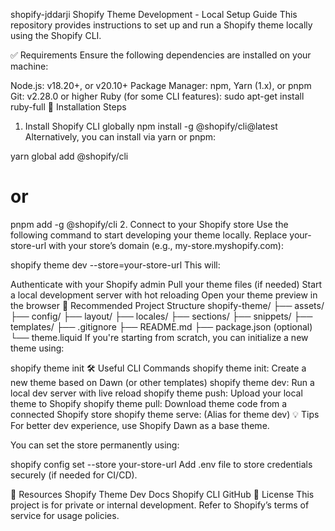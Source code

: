 shopify-jddarji
Shopify Theme Development - Local Setup Guide
This repository provides instructions to set up and run a Shopify theme locally using the Shopify CLI.

✅ Requirements
Ensure the following dependencies are installed on your machine:

Node.js: v18.20+, or v20.10+
Package Manager: npm, Yarn (1.x), or pnpm
Git: v2.28.0 or higher
Ruby (for some CLI features):
sudo apt-get install ruby-full
🚀 Installation Steps
1. Install Shopify CLI globally
npm install -g @shopify/cli@latest
Alternatively, you can install via yarn or pnpm:

yarn global add @shopify/cli
# or
pnpm add -g @shopify/cli
2. Connect to your Shopify store
Use the following command to start developing your theme locally. Replace your-store-url with your store’s domain (e.g., my-store.myshopify.com):

shopify theme dev --store=your-store-url
This will:

Authenticate with your Shopify admin
Pull your theme files (if needed)
Start a local development server with hot reloading
Open your theme preview in the browser
📂 Recommended Project Structure
shopify-theme/
├── assets/
├── config/
├── layout/
├── locales/
├── sections/
├── snippets/
├── templates/
├── .gitignore
├── README.md
├── package.json (optional)
└── theme.liquid
If you're starting from scratch, you can initialize a new theme using:

shopify theme init
🛠 Useful CLI Commands
shopify theme init: Create a new theme based on Dawn (or other templates)
shopify theme dev: Run a local dev server with live reload
shopify theme push: Upload your local theme to Shopify
shopify theme pull: Download theme code from a connected Shopify store
shopify theme serve: (Alias for theme dev)
💡 Tips
For better dev experience, use Shopify Dawn as a base theme.

You can set the store permanently using:

shopify config set --store your-store-url
Add .env file to store credentials securely (if needed for CI/CD).

📘 Resources
Shopify Theme Dev Docs
Shopify CLI GitHub
🔐 License
This project is for private or internal development. Refer to Shopify’s terms of service for usage policies.
